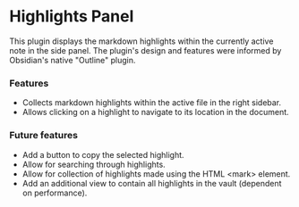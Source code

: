 # Highlights Panel
This plugin displays the markdown highlights within the currently active note in the side panel. The plugin's design and features were informed by Obsidian's native "Outline" plugin.

### Features
- Collects markdown highlights within the active file in the right sidebar.
- Allows clicking on a highlight to navigate to its location in the document.

### Future features
- Add a button to copy the selected highlight.
- Allow for searching through highlights.
- Allow for collection of highlights made using the HTML \<mark\> element.
- Add an additional view to contain all highlights in the vault (dependent on performance).